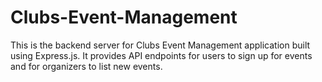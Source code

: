 # Clubs-Event-Management

This is the backend server for Clubs Event Management application built using Express.js. It provides API endpoints for users to sign up for events and for organizers to list new events.
